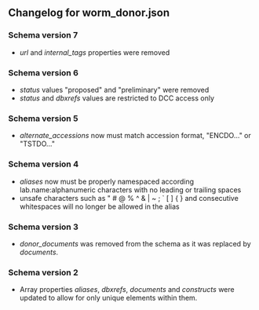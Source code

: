 ## Changelog for worm_donor.json

### Schema version 7

* *url* and *internal_tags* properties were removed

### Schema version 6

* *status* values "proposed" and "preliminary" were removed
* *status* and *dbxrefs* values are restricted to DCC access only

### Schema version 5

* *alternate_accessions* now must match accession format, "ENCDO..." or "TSTDO..."

### Schema version 4

* *aliases* now must be properly namespaced according lab.name:alphanumeric characters with no leading or trailing spaces
* unsafe characters such as " # @ % ^ & | ~ ; ` [ ] { } and consecutive whitespaces will no longer be allowed in the alias

### Schema version 3

* *donor_documents* was removed from the schema as it was replaced by *documents*.

### Schema version 2

* Array properties *aliases*, *dbxrefs*, *documents* and *constructs* were updated to allow for only unique elements within them.